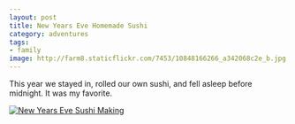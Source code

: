 ```yaml
---
layout: post
title: New Years Eve Homemade Sushi
category: adventures
tags:
- family
image: http://farm8.staticflickr.com/7453/10848166266_a342068c2e_b.jpg
---
```


This year we stayed in, rolled our own sushi, and fell asleep before midnight. It was my favorite.

<a href="http://www.flickr.com/photos/katydecorah/10848166266/" title="New Years Eve Sushi Making by katydecorah, on Flickr"><img src="http://farm8.staticflickr.com/7453/10848166266_a342068c2e_b.jpg" class="pop-out" alt="New Years Eve Sushi Making"></a>